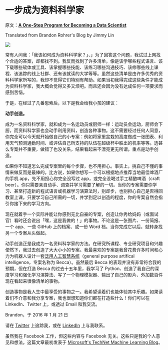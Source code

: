 # 一步成为资料科学家

原文：[**A One-Step Program for Becoming a Data Scientist**](https://brohrer.github.io/one_step_program_become_data_scientist.html)

Translated from Brandon Rohrer's Blog by Jimmy Lin

![](https://brohrer.github.io/images/build_stuff.png)

常有人问我：「我该如何成为资料科学家？｣、」为了回答这个问题，我试过上网找个合适的答案，却都找不到。我反而找到了许多清单，像是该学哪些程式语言、该下载哪些软体或工具、该掌握哪些技能、该练习哪些沟通技巧、该修哪些线上课程、该追踪的线上社群、还有该就读的大学等等。虽然这些清单是由许多优秀的资料科学家所写的，我却不觉得它们特别有帮助。如果当初我得完成这些条件才能成为资料科学家，我大概会觉得又多又烦吧。而且还会因为没有达成任何一项要求而感到苦恼。

于是，在经过了几番思索后，以下是我会给我小孩的建议：

**动手创造。**

成为一名资料科学家，就和成为一名运动员或厨师一样：运动员会运动，厨师会下厨，而资料科学家也会动手利用资料，创造各种事物。这不需要经过任何人同意，你完全可以今天就开始做自己的小专案：例如将家里盆栽的高度做成一张图表、利用天气预测通勤时间、或评估自己所支持的队伍在超级杯中胜出的机率等等。选甚么专案并不重要，做错了也没关系，结果看起来不漂亮更无所谓。重点是动手创造。

如果你不知道怎么完成专案里的每个步骤，也不用担心。事实上，挑自己不懂的事情来做反而是最棒的。比方说，如果你想写一个可以根据地点推荐当地最佳啤酒厂的手机 app，先不用担心你完全没写过 app，或完全没喝过手工精酿啤酒（craft beer）。你只需要亲自动手、调查并学习需要了解的一切。当你的专案需要你学习、甚至打造新的程式语言或机器学习演算法时，别却步，也别担心自己是否得回教室上课。只要学习自己所需的一切，并学到足以创造的程度，你的专案自然会指引你接下来的学习方向。

现在就着手一个实际并能让你感到无比自豪的专案，创造让你秀给妈妈（或面试官）看时还会说出「嘿，这是我做的！」的事物。不论这是一张图片、一份简报、一个 app、一些 GitHub 上的档案、或一份 Word 档。当你完成它以后，就转身找另一个专案从头做起。

动手创造正是我成为一名资料科学家的方法。在研究所课程、专业研究项目和兴趣使然下，我过去创造了大大小小的专案。我最喜欢的专案是我曾花费许多时间和心力为机器人设计一套[泛用人工智慧系统](https://github.com/brohrer/becca/)（general purpose artifical intelligence，专案名称为 Becca）。虽然最后 Becca 的表现并没有非常符合我的预期，但在打造 Becca 的过去十五年里，我学习了 Python、创造了我自己的深度学习和强化学习演算法、写了一个物理模拟器、输出了自己的影片、外加数百件现在看起来很像清单的事物。

创造事物是我人生中最享受的事物之一。我希望读着们也能体验其中乐趣。如果读着们不介意和我分享专案，我也很想知道你们都在打造些什么！你们可以在 LinkedIn、Twitter 上，或透过 Email 和我交流。

Brandon，于 2016 年 1 月 21 日

请在 [Twitter](https://twitter.com/_brohrer_) 上追踪我，或在 [LinkedIn](https://www.linkedin.com/in/brohrer) 上与我联系。

虽然我在 Facebook 工作，但这些内容与 Facebook 无关。这些只是我的个人意见和想法。这篇文章最初发表于 [Microsoft's TechNet Machine Learning Blog](https://blogs.technet.microsoft.com/machinelearning/2016/01/21/a-one-step-program-for-becoming-a-data-scientist/)。
